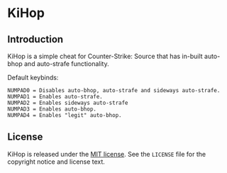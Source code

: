 KiHop
=====

Introduction
------------

KiHop is a simple cheat for Counter-Strike: Source that has in-built auto-bhop and auto-strafe functionality.

Default keybinds:

	NUMPAD0 = Disables auto-bhop, auto-strafe and sideways auto-strafe.
	NUMPAD1 = Enables auto-strafe.
	NUMPAD2 = Enables sideways auto-strafe
	NUMPAD3 = Enables auto-bhop.
	NUMPAD4 = Enables "legit" auto-bhop.

License
-------

KiHop is released under the [MIT license][mit]. See the `LICENSE` file for the copyright notice and license text.

[mit]: http://en.wikipedia.org/wiki/MIT_License